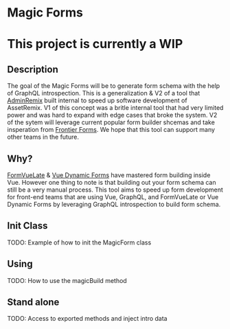 # Magic Forms

# This project is currently a WIP

## Description

The goal of the Magic Forms will be to generate form schema with the help of GraphQL introspection. This is a generalization & V2 of a tool that [AdminRemix](https://adminremix.com) built internal to speed up software development of AssetRemix. V1 of this concept was a britle internal tool that had very limited power and was hard to expand with edge cases that broke the system. V2 of the sytem will leverage current popular form builder shcemas and take insperation from [Frontier Forms](https://github.com/frontier-forms/frontier-forms). We hope that this tool can support many other teams in the future.

## Why?

[FormVueLate](https://formvuelate.js.org/) & [Vue Dynamic Forms](https://vue-dynamic-forms.alvarosaburido.dev/) have mastered form building inside Vue. However one thing to note is that building out your form schema can still be a very manual process. This tool aims to speed up form development for front-end teams that are using Vue, GraphQL, and FormVueLate or Vue Dynamic Forms by leveraging GraphQL introspection to build form schema.

## Init Class

TODO: Example of how to init the MagicForm class

## Using

TODO: How to use the magicBuild method

## Stand alone

TODO: Access to exported methods and inject intro data
